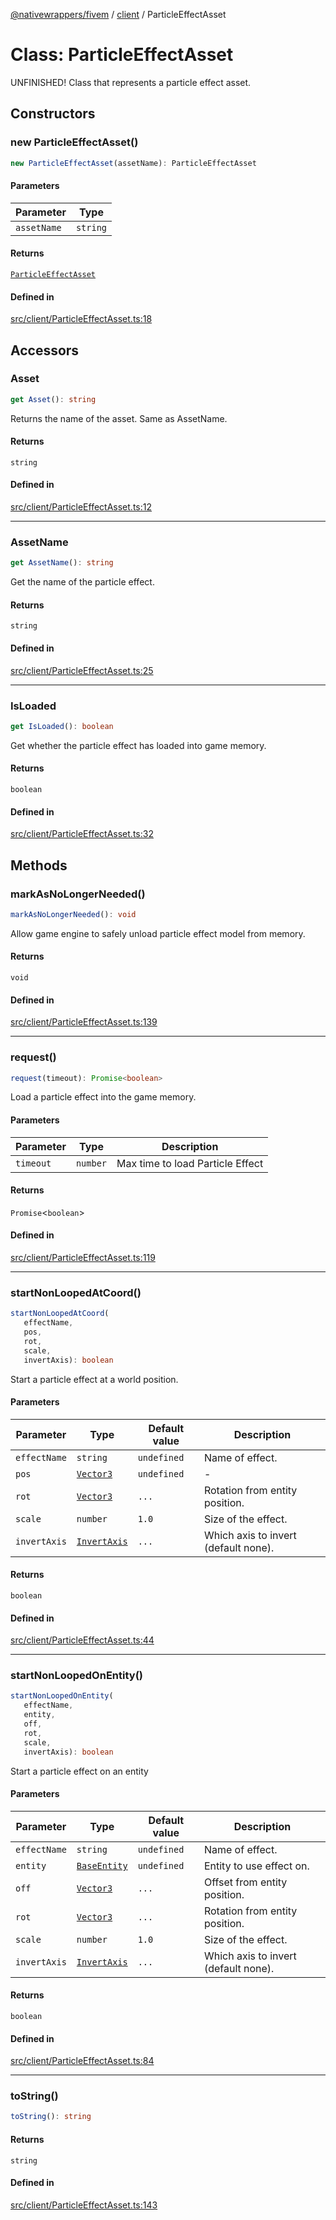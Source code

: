 [@nativewrappers/fivem](../../README.md) / [client](../README.md) / ParticleEffectAsset

# Class: ParticleEffectAsset

UNFINISHED! Class that represents a particle effect asset.

## Constructors

### new ParticleEffectAsset()

```ts
new ParticleEffectAsset(assetName): ParticleEffectAsset
```

#### Parameters

| Parameter | Type |
| ------ | ------ |
| `assetName` | `string` |

#### Returns

[`ParticleEffectAsset`](ParticleEffectAsset.md)

#### Defined in

[src/client/ParticleEffectAsset.ts:18](https://github.com/nativewrappers/fivem/blob/34b8061c177c9481c4691efcaef7602a414ca976/src/client/ParticleEffectAsset.ts#L18)

## Accessors

### Asset

```ts
get Asset(): string
```

Returns the name of the asset. Same as AssetName.

#### Returns

`string`

#### Defined in

[src/client/ParticleEffectAsset.ts:12](https://github.com/nativewrappers/fivem/blob/34b8061c177c9481c4691efcaef7602a414ca976/src/client/ParticleEffectAsset.ts#L12)

***

### AssetName

```ts
get AssetName(): string
```

Get the name of the particle effect.

#### Returns

`string`

#### Defined in

[src/client/ParticleEffectAsset.ts:25](https://github.com/nativewrappers/fivem/blob/34b8061c177c9481c4691efcaef7602a414ca976/src/client/ParticleEffectAsset.ts#L25)

***

### IsLoaded

```ts
get IsLoaded(): boolean
```

Get whether the particle effect has loaded into game memory.

#### Returns

`boolean`

#### Defined in

[src/client/ParticleEffectAsset.ts:32](https://github.com/nativewrappers/fivem/blob/34b8061c177c9481c4691efcaef7602a414ca976/src/client/ParticleEffectAsset.ts#L32)

## Methods

### markAsNoLongerNeeded()

```ts
markAsNoLongerNeeded(): void
```

Allow game engine to safely unload particle effect model from memory.

#### Returns

`void`

#### Defined in

[src/client/ParticleEffectAsset.ts:139](https://github.com/nativewrappers/fivem/blob/34b8061c177c9481c4691efcaef7602a414ca976/src/client/ParticleEffectAsset.ts#L139)

***

### request()

```ts
request(timeout): Promise<boolean>
```

Load a particle effect into the game memory.

#### Parameters

| Parameter | Type | Description |
| ------ | ------ | ------ |
| `timeout` | `number` | Max time to load Particle Effect |

#### Returns

`Promise`\<`boolean`\>

#### Defined in

[src/client/ParticleEffectAsset.ts:119](https://github.com/nativewrappers/fivem/blob/34b8061c177c9481c4691efcaef7602a414ca976/src/client/ParticleEffectAsset.ts#L119)

***

### startNonLoopedAtCoord()

```ts
startNonLoopedAtCoord(
   effectName, 
   pos, 
   rot, 
   scale, 
   invertAxis): boolean
```

Start a particle effect at a world position.

#### Parameters

| Parameter | Type | Default value | Description |
| ------ | ------ | ------ | ------ |
| `effectName` | `string` | `undefined` | Name of effect. |
| `pos` | [`Vector3`](Vector3.md) | `undefined` | - |
| `rot` | [`Vector3`](Vector3.md) | `...` | Rotation from entity position. |
| `scale` | `number` | `1.0` | Size of the effect. |
| `invertAxis` | [`InvertAxis`](../interfaces/InvertAxis.md) | `...` | Which axis to invert (default none). |

#### Returns

`boolean`

#### Defined in

[src/client/ParticleEffectAsset.ts:44](https://github.com/nativewrappers/fivem/blob/34b8061c177c9481c4691efcaef7602a414ca976/src/client/ParticleEffectAsset.ts#L44)

***

### startNonLoopedOnEntity()

```ts
startNonLoopedOnEntity(
   effectName, 
   entity, 
   off, 
   rot, 
   scale, 
   invertAxis): boolean
```

Start a particle effect on an entity

#### Parameters

| Parameter | Type | Default value | Description |
| ------ | ------ | ------ | ------ |
| `effectName` | `string` | `undefined` | Name of effect. |
| `entity` | [`BaseEntity`](BaseEntity.md) | `undefined` | Entity to use effect on. |
| `off` | [`Vector3`](Vector3.md) | `...` | Offset from entity position. |
| `rot` | [`Vector3`](Vector3.md) | `...` | Rotation from entity position. |
| `scale` | `number` | `1.0` | Size of the effect. |
| `invertAxis` | [`InvertAxis`](../interfaces/InvertAxis.md) | `...` | Which axis to invert (default none). |

#### Returns

`boolean`

#### Defined in

[src/client/ParticleEffectAsset.ts:84](https://github.com/nativewrappers/fivem/blob/34b8061c177c9481c4691efcaef7602a414ca976/src/client/ParticleEffectAsset.ts#L84)

***

### toString()

```ts
toString(): string
```

#### Returns

`string`

#### Defined in

[src/client/ParticleEffectAsset.ts:143](https://github.com/nativewrappers/fivem/blob/34b8061c177c9481c4691efcaef7602a414ca976/src/client/ParticleEffectAsset.ts#L143)
